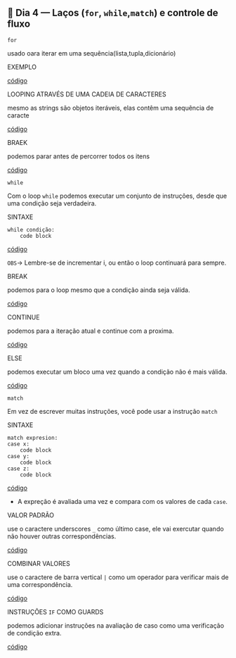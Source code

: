 ## 📅 Dia 4 — Laços (`for`, `while`,`match`) e controle de fluxo

`for`

usado oara iterar em uma sequência(lista,tupla,dicionário)

EXEMPLO

[código](scripts/for.py)

LOOPING ATRAVÉS DE UMA CADEIA DE CARACTERES

mesmo as strings são objetos iteráveis, elas contêm uma sequência de caracte

[código](scripts/for.py)

BRAEK

podemos parar antes de percorrer todos os itens

[código](scripts/for.py)



`while`

Com o loop `while` podemos executar um conjunto de instruções, desde que uma condição seja verdadeira.

SINTAXE

    while condição:
        code block

[código](scripts/while.py)

`OBS`-> Lembre-se de incrementar i, ou então o loop continuará para sempre.

BREAK

podemos para o loop mesmo que a condição ainda seja válida.

[código](scripts/while.py)

CONTINUE

podemos para a iteração atual e continue com a proxima.

[código](scripts/while.py)

ELSE

podemos executar um bloco uma vez quando a condição não é mais válida.

[código](scripts/while.py)

`match`

Em vez de escrever muitas instruções, você pode usar a instrução `match`

SINTAXE

    match expresion:
    case x:
        code block
    case y:
        code block
    case z:
        code block

[código](scripts/match.py)

- A expreção é avaliada uma vez e compara com os valores de cada `case`.

VALOR PADRÃO

use o caractere underscores `_` como último case, ele vai exercutar quando não houver outras correspondências.

[código](scripts/match.py)

COMBINAR VALORES

use o caractere de barra vertical `|` como um operador para verificar mais de uma correspondência.

[código](scripts/match.py)

INSTRUÇÕES `IF` COMO GUARDS

podemos adicionar instruções na avaliação de caso como uma verificação de condição extra.

[código](scripts/match.py)
